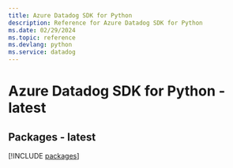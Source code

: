 ```yaml
---
title: Azure Datadog SDK for Python
description: Reference for Azure Datadog SDK for Python
ms.date: 02/29/2024
ms.topic: reference
ms.devlang: python
ms.service: datadog
---
```

# Azure Datadog SDK for Python - latest
## Packages - latest
[!INCLUDE [packages](datadog-index.md)]